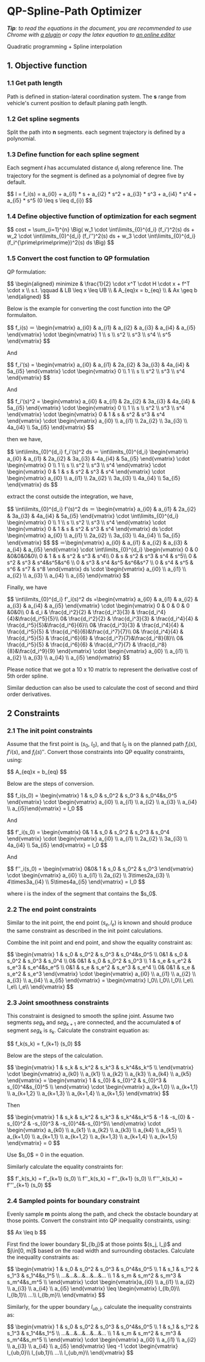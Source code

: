 # QP-Spline-Path Optimizer

_**Tip**: to read the equations in the document, you are recommended to use Chrome with [a plugin](https://chrome.google.com/webstore/detail/tex-all-the-things/cbimabofgmfdkicghcadidpemeenbffn) or copy the latex equation to [an online editor](http://www.hostmath.com/)_

Quadratic programming + Spline interpolation

## 1.  Objective function

### 1.1  Get path length

Path is defined in station-lateral coordination system. The **s** range from vehicle's current position to  default planing path length.

### 1.2   Get spline segments

Split the path into **n** segments. each segment trajectory is defined by a polynomial.

### 1.3  Define function for each spline segment

Each segment ***i*** has accumulated distance $d_i$ along reference line. The trajectory for the segment is defined as a polynomial of degree five by default.

<p>
$$
l = f_i(s)
  = a_{i0} + a_{i1} * s + a_{i2} * s^2 + a_{i3} * s^3 + a_{i4} * s^4 + a_{i5} * s^5   (0 \leq s \leq d_{i})
$$
</p>

### 1.4  Define objective function of optimization for each segment

<p>
$$
cost = \sum_{i=1}^{n} \Big( w_1 \cdot \int\limits_{0}^{d_i} (f_i')^2(s) ds + w_2 \cdot \int\limits_{0}^{d_i} (f_i'')^2(s) ds + w_3 \cdot \int\limits_{0}^{d_i} (f_i^{\prime\prime\prime})^2(s) ds \Big)
$$
</p>

### 1.5  Convert the cost function to QP formulation

QP formulation:
<p>
$$
\begin{aligned}
minimize  & \frac{1}{2}  \cdot x^T \cdot H \cdot x  + f^T \cdot x \\
s.t. \qquad & LB \leq x \leq UB \\
      & A_{eq}x = b_{eq} \\
      & Ax \geq b
\end{aligned}
$$
</p>
Below is the example for converting the cost function into the QP formulaiton. 
<p>
$$
f_i(s) ＝
\begin{vmatrix} a_{i0} & a_{i1} & a_{i2} & a_{i3} & a_{i4} & a_{i5} \end{vmatrix} 
\cdot  
\begin{vmatrix} 1 \\ s \\ s^2 \\ s^3 \\ s^4 \\ s^5 \end{vmatrix}
$$
</p>

And
<p>
$$
f_i'(s) =
\begin{vmatrix} a_{i0} & a_{i1} & 2a_{i2} & 3a_{i3} & 4a_{i4} & 5a_{i5} \end{vmatrix} 
\cdot  
\begin{vmatrix} 0 \\ 1 \\ s \\ s^2 \\ s^3 \\ s^4 \end{vmatrix}
$$
</p>


And 
<p>
$$
f_i'(s)^2 =
\begin{vmatrix} a_{i0} & a_{i1} & 2a_{i2} & 3a_{i3} & 4a_{i4} & 5a_{i5}  \end{vmatrix} 
\cdot 
\begin{vmatrix} 0 \\ 1 \\ s \\ s^2 \\ s^3 \\ s^4 \end{vmatrix} 
\cdot 
\begin{vmatrix} 0 & 1 & s & s^2 & s^3 & s^4 \end{vmatrix} 
\cdot 
\begin{vmatrix} a_{i0} \\ a_{i1} \\ 2a_{i2} \\ 3a_{i3} \\ 4a_{i4} \\ 5a_{i5}  \end{vmatrix}
$$
</p>
then we have,
<p>
$$
\int\limits_{0}^{d_i} f_i'(s)^2 ds ＝
\int\limits_{0}^{d_i}
\begin{vmatrix} a_{i0} & a_{i1} & 2a_{i2} & 3a_{i3} & 4a_{i4} & 5a_{i5} \end{vmatrix} 
\cdot  
\begin{vmatrix} 0 \\ 1 \\ s \\ s^2 \\ s^3 \\ s^4 \end{vmatrix} 
\cdot 
\begin{vmatrix} 0 & 1 & s & s^2 & s^3 & s^4 \end{vmatrix} 
\cdot 
\begin{vmatrix} a_{i0} \\ a_{i1} \\ 2a_{i2} \\ 3a_{i3} \\ 4a_{i4} \\ 5a_{i5}  \end{vmatrix} ds
$$
</p>


extract the const outside the integration, we have,
<p>
$$
\int\limits_{0}^{d_i} f'(s)^2 ds ＝
\begin{vmatrix} a_{i0} & a_{i1} & 2a_{i2} & 3a_{i3} & 4a_{i4} & 5a_{i5} \end{vmatrix} 
\cdot 
\int\limits_{0}^{d_i}  
\begin{vmatrix} 0 \\ 1 \\ s \\ s^2 \\ s^3 \\ s^4 \end{vmatrix} 
\cdot 
\begin{vmatrix} 0 & 1 & s & s^2 & s^3 & s^4 \end{vmatrix} ds 
\cdot 
\begin{vmatrix} a_{i0} \\ a_{i1} \\ 2a_{i2} \\ 3a_{i3} \\ 4a_{i4} \\ 5a_{i5}  \end{vmatrix}
$$
$$
＝\begin{vmatrix} a_{i0} & a_{i1} & a_{i2} & a_{i3} & a_{i4} & a_{i5} \end{vmatrix} 
\cdot \int\limits_{0}^{d_i}
\begin{vmatrix} 
0  & 0 &0&0&0&0\\ 
0 & 1 & s & s^2 & s^3 & s^4\\
0 & s & s^2 & s^3 & s^4 & s^5\\
0 & s^2 &  s^3 & s^4&s^5&s^6 \\
0 & s^3 & s^4 &s^5 &s^6&s^7 \\
0 & s^4 & s^5 & s^6 & s^7 & s^8 
\end{vmatrix} ds 
\cdot 
\begin{vmatrix} a_{i0} \\ a_{i1} \\ a_{i2} \\ a_{i3} \\ a_{i4} \\ a_{i5} \end{vmatrix}
$$
</p>

Finally, we have

<p>
$$
\int\limits_{0}^{d_i} 
f'_i(s)^2 ds =\begin{vmatrix} a_{i0} & a_{i1} & a_{i2} & a_{i3} & a_{i4} & a_{i5} \end{vmatrix} 
\cdot \begin{vmatrix} 
0 & 0 & 0 & 0 &0&0\\ 
0 & d_i & \frac{d_i^2}{2} & \frac{d_i^3}{3} & \frac{d_i^4}{4}&\frac{d_i^5}{5}\\
0& \frac{d_i^2}{2} & \frac{d_i^3}{3} & \frac{d_i^4}{4} & \frac{d_i^5}{5}&\frac{d_i^6}{6}\\
0& \frac{d_i^3}{3} & \frac{d_i^4}{4} & \frac{d_i^5}{5} & \frac{d_i^6}{6}&\frac{d_i^7}{7}\\
0& \frac{d_i^4}{4} & \frac{d_i^5}{5} & \frac{d_i^6}{6} & \frac{d_i^7}{7}&\frac{d_i^8}{8}\\
0& \frac{d_i^5}{5} & \frac{d_i^6}{6} & \frac{d_i^7}{7} & \frac{d_i^8}{8}&\frac{d_i^9}{9}
\end{vmatrix} 
\cdot 
\begin{vmatrix} a_{i0} \\ a_{i1} \\ a_{i2} \\ a_{i3} \\ a_{i4} \\ a_{i5} \end{vmatrix}
$$
</p>

Please notice that we got a 10 x 10 matrix to represent the derivative cost of 5th order spline.



Similar deduction can also be used to calculate the cost of second and third order derivatives.



## 2  Constraints  

### 2.1  The init point constraints

Assume that the first point is ($s_0$, $l_0$), and that $l_0$ is on the planned path $f_i(s)$, $f'i(s)$, and $f_i(s)''$.  Convert those constraints into QP equality constraints, using: 
<p>
$$
A_{eq}x = b_{eq}
$$
</p>
Below are the steps of conversion.
<p>
$$
f_i(s_0) = 
\begin{vmatrix} 1 & s_0 & s_0^2 & s_0^3 & s_0^4&s_0^5 \end{vmatrix} 
\cdot 
\begin{vmatrix}  a_{i0} \\ a_{i1} \\ a_{i2} \\ a_{i3} \\ a_{i4} \\ a_{i5}\end{vmatrix} = l_0
$$
</p>
And
<p>
$$
f'_i(s_0) = 
\begin{vmatrix} 0& 1 & s_0 & s_0^2 & s_0^3 & s_0^4 \end{vmatrix} 
\cdot 
\begin{vmatrix}  a_{i0} \\ a_{i1} \\ 2a_{i2} \\ 3a_{i3} \\ 4a_{i4} \\ 5a_{i5} \end{vmatrix} = l_0
$$
</p>
And 
<p>
$$
f''_i(s_0) = 
\begin{vmatrix} 0&0& 1 & s_0 & s_0^2 & s_0^3  \end{vmatrix} 
\cdot 
\begin{vmatrix}  a_{i0} \\ a_{i1} \\ 2a_{i2} \\ 3\times2a_{i3} \\ 4\times3a_{i4} \\ 5\times4a_{i5} \end{vmatrix} = l_0
$$
</p>
where i is the index of the segment that contains the $s_0$.

### 2.2  The end point constraints

Similar to the init point, the end point $(s_e, l_e)$ is known and should produce the same constraint as described in the init point calculations. 

Combine the init point and end point, and show the equality constraint as: 
<p>
$$
\begin{vmatrix} 
 1 & s_0 & s_0^2 & s_0^3 & s_0^4&s_0^5 \\
 0&1 & s_0 & s_0^2 & s_0^3 & s_0^4 \\
 0& 0&1 & s_0 & s_0^2 & s_0^3  \\
 1 & s_e & s_e^2 & s_e^3 & s_e^4&s_e^5 \\
 0&1 & s_e & s_e^2 & s_e^3 & s_e^4 \\
 0& 0&1 & s_e & s_e^2 & s_e^3  
 \end{vmatrix} 
 \cdot 
 \begin{vmatrix}  a_{i0} \\ a_{i1} \\ a_{i2} \\ a_{i3} \\ a_{i4} \\ a_{i5} \end{vmatrix} 
 = 
 \begin{vmatrix}
 l_0\\
 l_0\\
 l_0\\
 l_e\\
 l_e\\
 l_e\\
 \end{vmatrix}
$$
</p>

### 2.3  Joint smoothness  constraints

This constraint is designed to smooth the spline joint.  Assume two segments $seg_k$ and $seg_{k+1}$ are connected, and the accumulated **s** of segment $seg_k$ is $s_k$. Calculate the constraint equation as: 
<p>
$$
f_k(s_k) = f_{k+1} (s_0)
$$
</p>
Below are the steps of the calculation.
<p>
$$
\begin{vmatrix} 
 1 & s_k & s_k^2 & s_k^3 & s_k^4&s_k^5 \\
 \end{vmatrix} 
 \cdot 
 \begin{vmatrix} 
 a_{k0} \\ a_{k1} \\ a_{k2} \\ a_{k3} \\ a_{k4} \\ a_{k5} 
 \end{vmatrix} 
 = 
\begin{vmatrix} 
 1 & s_{0} & s_{0}^2 & s_{0}^3 & s_{0}^4&s_{0}^5 \\
 \end{vmatrix} 
 \cdot 
 \begin{vmatrix} 
 a_{k+1,0} \\ a_{k+1,1} \\ a_{k+1,2} \\ a_{k+1,3} \\ a_{k+1,4} \\ a_{k+1,5} 
 \end{vmatrix}
$$
</p>
Then
<p>
$$
\begin{vmatrix} 
 1 & s_k & s_k^2 & s_k^3 & s_k^4&s_k^5 &  -1 & -s_{0} & -s_{0}^2 & -s_{0}^3 & -s_{0}^4&-s_{0}^5\\
 \end{vmatrix} 
 \cdot 
 \begin{vmatrix} 
 a_{k0} \\ a_{k1} \\ a_{k2} \\ a_{k3} \\ a_{k4} \\ a_{k5} \\ a_{k+1,0} \\ a_{k+1,1} \\ a_{k+1,2} \\ a_{k+1,3} \\ a_{k+1,4} \\ a_{k+1,5}  
 \end{vmatrix} 
 = 0
$$
</p>
Use $s_0$ = 0 in the equation.

Similarly calculate the equality constraints for: 
<p>
$$
f'_k(s_k) = f'_{k+1} (s_0)
\\
f''_k(s_k) = f''_{k+1} (s_0)
\\
f'''_k(s_k) = f'''_{k+1} (s_0)
$$
</p>

### 2.4  Sampled points for boundary constraint

Evenly sample **m** points along the path, and check the obstacle boundary at those points.  Convert the constraint into QP inequality constraints, using:
<p>
$$
Ax \leq b
$$
</p>
First find the lower boundary $l_{lb,j}$ at those points $(s_j, l_j)$ and  $j\in[0, m]$ based on the road width and surrounding obstacles. Calculate the inequality constraints as:
<p>
$$
\begin{vmatrix} 
 1 & s_0 & s_0^2 & s_0^3 & s_0^4&s_0^5 \\
  1 & s_1 & s_1^2 & s_1^3 & s_1^4&s_1^5 \\
 ...&...&...&...&...&... \\
 1 & s_m & s_m^2 & s_m^3 & s_m^4&s_m^5 \\
 \end{vmatrix} \cdot \begin{vmatrix}a_{i0} \\ a_{i1} \\ a_{i2} \\ a_{i3} \\ a_{i4} \\ a_{i5}  \end{vmatrix} 
 \leq 
 \begin{vmatrix}
 l_{lb,0}\\
 l_{lb,1}\\
 ...\\
 l_{lb,m}\\
 \end{vmatrix}
$$
</p>


Similarly, for the upper boundary $l_{ub,j}$, calculate the inequality constraints as: 
<p>
$$
\begin{vmatrix} 
 1 & s_0 & s_0^2 & s_0^3 & s_0^4&s_0^5 \\
  1 & s_1 & s_1^2 & s_1^3 & s_1^4&s_1^5 \\
 ...&...&...&...&...&... \\
 1 & s_m & s_m^2 & s_m^3 & s_m^4&s_m^5 \\
 \end{vmatrix} 
 \cdot 
 \begin{vmatrix} a_{i0} \\ a_{i1} \\ a_{i2} \\ a_{i3} \\ a_{i4} \\ a_{i5}  \end{vmatrix} 
 \leq
 -1 \cdot
 \begin{vmatrix}
 l_{ub,0}\\
 l_{ub,1}\\
 ...\\
 l_{ub,m}\\
 \end{vmatrix}
$$
</p>


